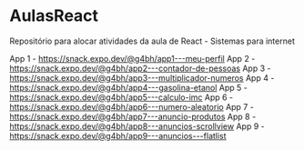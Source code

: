 # AulasReact
Repositório para alocar atividades da aula de React - Sistemas para internet

App 1 - https://snack.expo.dev/@g4bh/app1---meu-perfil
App 2 - https://snack.expo.dev/@g4bh/app2---contador-de-pessoas
App 3 - https://snack.expo.dev/@g4bh/app3---multiplicador-numeros
App 4 - https://snack.expo.dev/@g4bh/app4---gasolina-etanol
App 5 - https://snack.expo.dev/@g4bh/app5---calculo-imc
App 6 - https://snack.expo.dev/@g4bh/app6---numero-aleatorio
App 7 - https://snack.expo.dev/@g4bh/app7---anuncio-produtos
App 8 - https://snack.expo.dev/@g4bh/app8---anuncios-scrollview
App 9 - https://snack.expo.dev/@g4bh/app9---anuncios---flatlist
